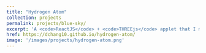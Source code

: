 ```yaml
---
title: "Hydrogen Atom"
collection: projects
permalink: projects/blue-sky/
excerpt: 'A <code>ReactJS</code> + <code>THREEjs</code> applet that I made to visualize hydrogen atom orbital clouds.'
href: https://dchang10.github.io/hydrogen-atom/
image: '/images/projects/hydrogen-atom.png'
---
```

